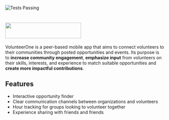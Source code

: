 ![Tests Passing](https://github.com/github/docs/actions/workflows/go-test.yml/badge.svg)

# <img src="https://user-images.githubusercontent.com/59468977/228143651-14fde79c-9061-4b83-aacc-62a88e9e263d.png" width="240" height="50"/>

VolunteerOne is a peer-based mobile app that aims to connect volunteers to their communities through posted opportunities and events. Its purpose is to **increase community engagement**, **emphasize input** from volunteers on their skills, interests, and experience to match suitable opportunities and **create more impactful contributions**. 

## Features 
* Interactive opportunity finder
* Clear communication channels between organizations and volunteers
* Hour tracking for groups looking to volunteer together
* Experience sharing with friends and friends
